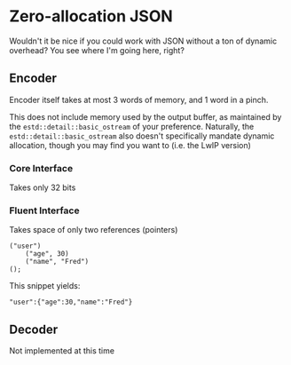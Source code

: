 # Zero-allocation JSON

Wouldn't it be nice if you could work with JSON without a ton of dynamic overhead?
You see where I'm going here, right?

## Encoder

Encoder itself takes at most 3 words of memory, and 1 word in a pinch.

This does not include memory used by the output buffer, as maintained by
the `estd::detail::basic_ostream` of your preference.  Naturally, the
`estd::detail::basic_ostream` also doesn't specifically mandate dynamic
allocation, though you may find you want to (i.e. the LwIP version)

### Core Interface

Takes only 32 bits

### Fluent Interface

Takes space of only two references (pointers)

```
("user")
    ("age", 30)
    ("name", "Fred")
();
```

This snippet yields:

```
"user":{"age":30,"name":"Fred"}
```

## Decoder

Not implemented at this time

